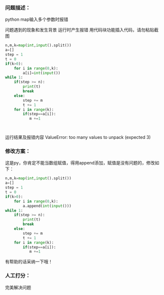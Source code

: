 ### 问题描述：
<p>python map输入多个参数时报错</p>
问题遇到的现象和发生背景
运行时产生报错
用代码块功能插入代码，请勿粘贴截图

```python
n,m,k=map(int,input().split())
a=[]
step = 1
t = 0
if(k>0):
    for i in range(0,k):
        a[i]=int(input())
while 1:
    if(step >= n):
        print(t)
        break
    else:
        step += m
        t += 1
    for i in range(k):
        if(step==a[i]):
           m +=1




```
运行结果及报错内容
ValueError: too many values to unpack (expected 3) 
### 修改方案：
这是py，你肯定不能当数组赋值，得用append添加，赋值是没有问题的，修改如下：

```python
n,m,k=map(int,input().split())
a=[]
step = 1
t = 0
if(k>0):
    for i in range(0,k):
        a.append(int(input()))
while 1:
    if(step >= n):
        print(t)
        break
    else:
        step += m
        t += 1
    for i in range(k):
        if(step==a[i]):
           m +=1

```

有帮助的话采纳一下哦！

### 人工打分：
完美解决问题
